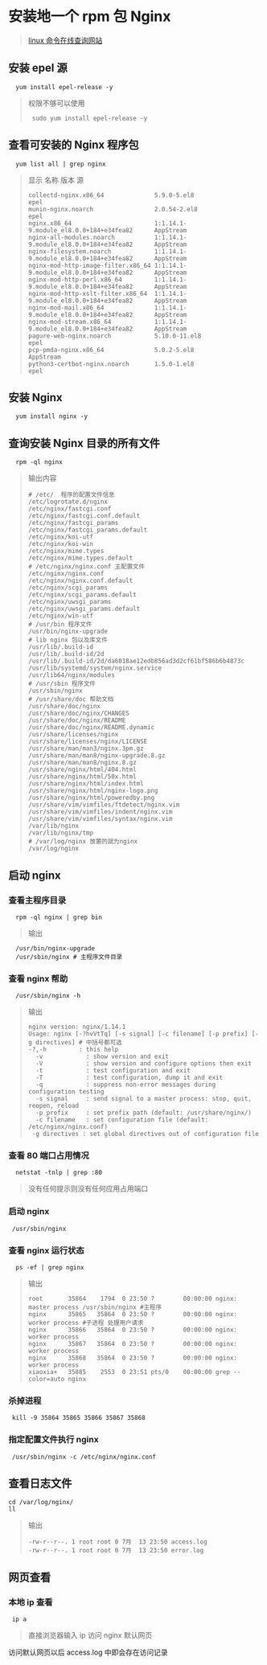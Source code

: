 # 安装地一个 rpm 包 Nginx

> [linux 命令在线查询网站](https://www.linuxcool.com/)

## 安装 epel 源

```shell
  yum install epel-release -y
```

> 权限不够可以使用
>
> ```shell
>  sudo yum install epel-release -y
> ```

## 查看可安装的 Nginx 程序包

```shell
  yum list all | grep nginx
```

> 显示 名称 版本 源
>
> ```shell
> collectd-nginx.x86_64              5.9.0-5.el8                                 epel
> munin-nginx.noarch                 2.0.54-2.el8                                epel
> nginx.x86_64                       1:1.14.1-9.module_el8.0.0+184+e34fea82      AppStream
> nginx-all-modules.noarch           1:1.14.1-9.module_el8.0.0+184+e34fea82      AppStream
> nginx-filesystem.noarch            1:1.14.1-9.module_el8.0.0+184+e34fea82      AppStream
> nginx-mod-http-image-filter.x86_64 1:1.14.1-9.module_el8.0.0+184+e34fea82      AppStream
> nginx-mod-http-perl.x86_64         1:1.14.1-9.module_el8.0.0+184+e34fea82      AppStream
> nginx-mod-http-xslt-filter.x86_64  1:1.14.1-9.module_el8.0.0+184+e34fea82      AppStream
> nginx-mod-mail.x86_64              1:1.14.1-9.module_el8.0.0+184+e34fea82      AppStream
> nginx-mod-stream.x86_64            1:1.14.1-9.module_el8.0.0+184+e34fea82      AppStream
> pagure-web-nginx.noarch            5.10.0-11.el8                               epel
> pcp-pmda-nginx.x86_64              5.0.2-5.el8                                 AppStream
> python3-certbot-nginx.noarch       1.5.0-1.el8                                 epel
> ```

## 安装 Nginx

```shell
  yum install nginx -y
```

## 查询安装 Nginx 目录的所有文件

```shell
  rpm -ql nginx
```

> 输出内容
>
> ```shell
> # /etc/  程序的配置文件信息
> /etc/logrotate.d/nginx
> /etc/nginx/fastcgi.conf
> /etc/nginx/fastcgi.conf.default
> /etc/nginx/fastcgi_params
> /etc/nginx/fastcgi_params.default
> /etc/nginx/koi-utf
> /etc/nginx/koi-win
> /etc/nginx/mime.types
> /etc/nginx/mime.types.default
> # /etc/nginx/nginx.conf 主配置文件
> /etc/nginx/nginx.conf
> /etc/nginx/nginx.conf.default
> /etc/nginx/scgi_params
> /etc/nginx/scgi_params.default
> /etc/nginx/uwsgi_params
> /etc/nginx/uwsgi_params.default
> /etc/nginx/win-utf
> # /usr/bin 程序文件
> /usr/bin/nginx-upgrade
> # lib nginx 包以及库文件
> /usr/lib/.build-id
> /usr/lib/.build-id/2d
> /usr/lib/.build-id/2d/da6018ae12edb856ad3d2cf61bf586b6b4873c
> /usr/lib/systemd/system/nginx.service
> /usr/lib64/nginx/modules
> # /usr/sbin 程序文件
> /usr/sbin/nginx
> # /usr/share/doc 帮助文档
> /usr/share/doc/nginx
> /usr/share/doc/nginx/CHANGES
> /usr/share/doc/nginx/README
> /usr/share/doc/nginx/README.dynamic
> /usr/share/licenses/nginx
> /usr/share/licenses/nginx/LICENSE
> /usr/share/man/man3/nginx.3pm.gz
> /usr/share/man/man8/nginx-upgrade.8.gz
> /usr/share/man/man8/nginx.8.gz
> /usr/share/nginx/html/404.html
> /usr/share/nginx/html/50x.html
> /usr/share/nginx/html/index.html
> /usr/share/nginx/html/nginx-logo.png
> /usr/share/nginx/html/poweredby.png
> /usr/share/vim/vimfiles/ftdetect/nginx.vim
> /usr/share/vim/vimfiles/indent/nginx.vim
> /usr/share/vim/vimfiles/syntax/nginx.vim
> /var/lib/nginx
> /var/lib/nginx/tmp
> # /var/log/nginx 放置的就为nginx
> /var/log/nginx
> ```

## 启动 nginx

### 查看主程序目录

```shell
  rpm -ql nginx | grep bin
```

> 输出

```shell
  /usr/bin/nginx-upgrade
  /usr/sbin/nginx # 主程序文件目录
```

### 查看 nginx 帮助

```shell
  /usr/sbin/nginx -h
```

> 输出
>
> ```shell
> nginx version: nginx/1.14.1
> Usage: nginx [-?hvVtTq] [-s signal] [-c filename] [-p prefix] [-g directives] # 中括号都可选
> -?,-h         : this help
>   -v            : show version and exit
>   -V            : show version and configure options then exit
>   -t            : test configuration and exit
>   -T            : test configuration, dump it and exit
>   -q            : suppress non-error messages during configuration testing
>   -s signal     : send signal to a master process: stop, quit, reopen, reload
>   -p prefix     : set prefix path (default: /usr/share/nginx/)
>   -c filename   : set configuration file (default: /etc/nginx/nginx.conf)
>  -g directives : set global directives out of configuration file
> ```

### 查看 80 端口占用情况

```shell
  netstat -tnlp | grep :80
```

> 没有任何提示则没有任何应用占用端口

### 启动 nginx

```shell
 /usr/sbin/nginx
```

### 查看 nginx 运行状态

```shell
  ps -ef | grep nginx
```

> 输出
>
> ```shell
> root       35864    1794  0 23:50 ?        00:00:00 nginx: master process /usr/sbin/nginx #主程序
> nginx      35865   35864  0 23:50 ?        00:00:00 nginx: worker process #子进程 处理用户请求
> nginx      35866   35864  0 23:50 ?        00:00:00 nginx: worker process
> nginx      35867   35864  0 23:50 ?        00:00:00 nginx: worker process
> nginx      35868   35864  0 23:50 ?        00:00:00 nginx: worker process
> xiaoxia+   35885    2553  0 23:51 pts/0    00:00:00 grep --color=auto nginx
> ```

### 杀掉进程

```shell
 kill -9 35864 35865 35866 35867 35868
```

### 指定配置文件执行 nginx

```shell
 /usr/sbin/nginx -c /etc/nginx/nginx.conf
```

## 查看日志文件

```shell
cd /var/log/nginx/
ll
```

> 输出
>
> ```shell
> -rw-r--r--. 1 root root 0 7月  13 23:50 access.log
> -rw-r--r--. 1 root root 0 7月  13 23:50 error.log
> ```

## 网页查看

### 本地 ip 查看

```shell
 ip a
```

> 直接浏览器输入 ip 访问 nginx 默认网页

访问默认网页以后 access.log 中即会存在访问记录
